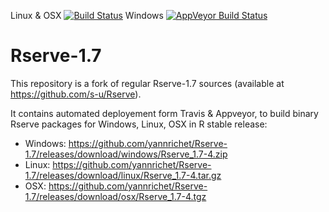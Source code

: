 Linux & OSX [![Build Status](https://travis-ci.org/yannrichet/Rserve.png)](https://travis-ci.org/yannrichet/Rserve-1.7)
Windows [![AppVeyor Build Status](https://ci.appveyor.com/api/projects/status/github/DiceKrigingClub/Rserve-1.7?branch=master&svg=true)](https://ci.appveyor.com/project/DiceKrigingClub/Rserve-1.7)

# Rserve-1.7

This repository is a fork of regular Rserve-1.7 sources (available at https://github.com/s-u/Rserve).

It contains automated deployement form Travis & Appveyor, to build binary Rserve packages for Windows, Linux, OSX in R stable release:

  * Windows: https://github.com/yannrichet/Rserve-1.7/releases/download/windows/Rserve_1.7-4.zip
  * Linux: https://github.com/yannrichet/Rserve-1.7/releases/download/linux/Rserve_1.7-4.tar.gz
  * OSX: https://github.com/yannrichet/Rserve-1.7/releases/download/osx/Rserve_1.7-4.tgz

